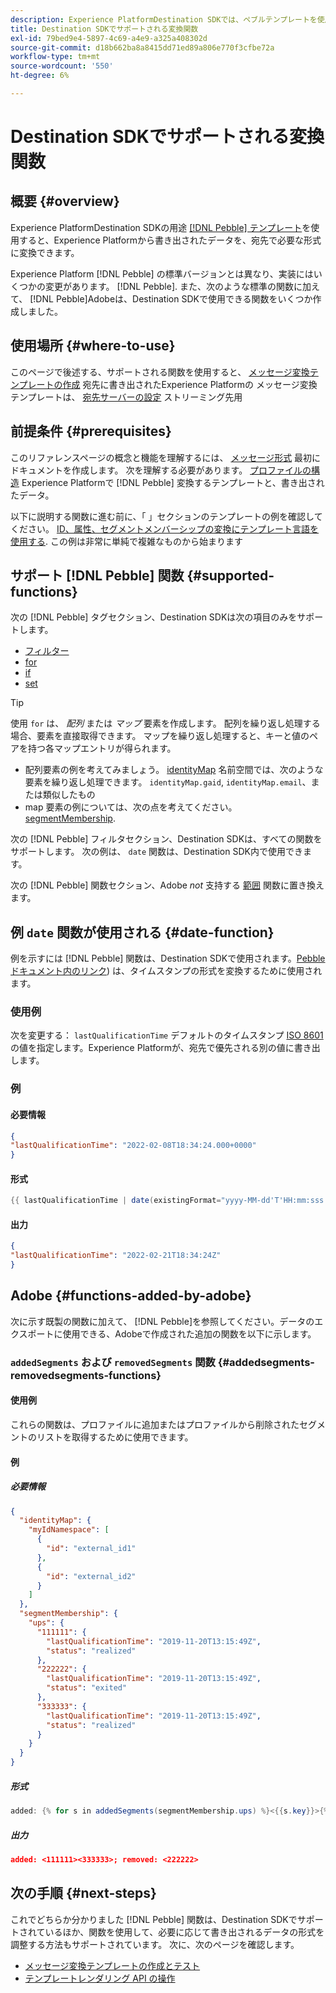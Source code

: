 ```yaml
---
description: Experience PlatformDestination SDKでは、ペブルテンプレートを使用するので、Experience Platformから書き出されたデータを、宛先で必要な形式に変換できます。
title: Destination SDKでサポートされる変換関数
exl-id: 79bed9e4-5897-4c69-a4e9-a325a408302d
source-git-commit: d18b662ba8a8415dd71ed89a806e770f3cfbe72a
workflow-type: tm+mt
source-wordcount: '550'
ht-degree: 6%

---
```


# Destination SDKでサポートされる変換関数

## 概要 {#overview}

Experience PlatformDestination SDKの用途 [[!DNL Pebble] テンプレート](https://pebbletemplates.io/)を使用すると、Experience Platformから書き出されたデータを、宛先で必要な形式に変換できます。

Experience Platform [!DNL Pebble] の標準バージョンとは異なり、実装にはいくつかの変更があります。 [!DNL Pebble]. また、次のような標準の関数に加えて、 [!DNL Pebble]Adobeは、Destination SDKで使用できる関数をいくつか作成しました。

## 使用場所 {#where-to-use}

このページで後述する、サポートされる関数を使用すると、 [メッセージ変換テンプレートの作成](./create-template.md) 宛先に書き出されたExperience Platformの メッセージ変換テンプレートは、 [宛先サーバーの設定](./server-and-template-configuration.md) ストリーミング先用

## 前提条件 {#prerequisites}

このリファレンスページの概念と機能を理解するには、 [メッセージ形式](/help/destinations/destination-sdk/message-format.md) 最初にドキュメントを作成します。 次を理解する必要があります。 [プロファイルの構造](/help/destinations/destination-sdk/message-format.md#profile-structure) Experience Platformで [!DNL Pebble] 変換するテンプレートと、書き出されたデータ。

以下に説明する関数に進む前に、「 」セクションのテンプレートの例を確認してください。 [ID、属性、セグメントメンバーシップの変換にテンプレート言語を使用する](/help/destinations/destination-sdk/message-format.md#using-templating). この例は非常に単純で複雑なものから始まります

## サポート [!DNL Pebble] 関数 {#supported-functions}

次の [!DNL Pebble] タグセクション、Destination SDKは次の項目のみをサポートします。
* [フィルター](https://pebbletemplates.io/wiki/tag/filter/)
* [for](https://pebbletemplates.io/wiki/tag/for/)
* [if](https://pebbletemplates.io/wiki/tag/if/)
* [set](https://pebbletemplates.io/wiki/tag/set/)

>[!TIP]
>
>使用 `for` は、 *配列* または *マップ* 要素を作成します。 配列を繰り返し処理する場合、要素を直接取得できます。 マップを繰り返し処理すると、キーと値のペアを持つ各マップエントリが得られます。
>
> * 配列要素の例を考えてみましょう。 [identityMap](./message-format.md#identities) 名前空間では、次のような要素を繰り返し処理できます。 `identityMap.gaid`, `identityMap.email`、または類似したもの
> * map 要素の例については、次の点を考えてください。 [segmentMembership](./message-format.md#segment-membership).


次の [!DNL Pebble] フィルタセクション、Destination SDKは、すべての関数をサポートします。 次の例は、 `date` 関数は、Destination SDK内で使用できます。

次の [!DNL Pebble] 関数セクション、Adobe *not* 支持する [範囲](https://pebbletemplates.io/wiki/function/range/) 関数に置き換えます。

## 例 `date` 関数が使用される {#date-function}

例を示すには [!DNL Pebble] 関数は、Destination SDKで使用されます。[Pebble ドキュメント内のリンク](https://pebbletemplates.io/wiki/filter/date/)) は、タイムスタンプの形式を変換するために使用されます。

### 使用例

次を変更する： `lastQualificationTime` デフォルトのタイムスタンプ [ISO 8601](https://ja.wikipedia.org/wiki/ISO_8601) の値を指定します。Experience Platformが、宛先で優先される別の値に書き出します。

### 例

#### 必要情報

```json
{
"lastQualificationTime": "2022-02-08T18:34:24.000+0000"
}
```

#### 形式

```java
{{ lastQualificationTime | date(existingFormat="yyyy-MM-dd'T'HH:mm:sss.SSSX", format="yyyy-MM-dd'T'HH:mm:ssX") }}
```

#### 出力

```json
{
"lastQualificationTime": "2022-02-21T18:34:24Z"
}
```

## Adobe {#functions-added-by-adobe}

次に示す既製の関数に加えて、 [!DNL Pebble]を参照してください。データのエクスポートに使用できる、Adobeで作成された追加の関数を以下に示します。

### `addedSegments` および `removedSegments` 関数 {#addedsegments-removedsegments-functions}

#### 使用例

これらの関数は、プロファイルに追加またはプロファイルから削除されたセグメントのリストを取得するために使用できます。

#### 例

##### 必要情報

```json
{
  "identityMap": {
    "myIdNamespace": [
      {
        "id": "external_id1"
      },
      {
        "id": "external_id2"
      }
    ]
  },
  "segmentMembership": {
    "ups": {
      "111111": {
        "lastQualificationTime": "2019-11-20T13:15:49Z",
        "status": "realized"
      },
      "222222": {
        "lastQualificationTime": "2019-11-20T13:15:49Z",
        "status": "exited"
      },
      "333333": {
        "lastQualificationTime": "2019-11-20T13:15:49Z",
        "status": "realized"
      }
    }
  }
}
```

##### 形式

```java
added: {% for s in addedSegments(segmentMembership.ups) %}<{{s.key}}>{% endfor %}; removed: {% for s in removedSegments(segmentMembership.ups) %}<{{s.key}}>{% endfor %}
```

##### 出力

```json
added: <111111><333333>; removed: <222222>
```

<!--

### Added and removed segments filters {#added-and-removed-segmnts-filters}

#### Use case {#use-case}

These filters are similar to `addedSegments` and `removedSegments`, described above. The only difference is that they are implemented as filters as opposed to functions.

#### Example {#example}

##### Input {#input}

```json
{
  "identityMap": {
    "myIdNamespace": [
      {
        "id": "external_id1"
      },
      {
        "id": "external_id2"
      }
    ]
  },
  "segmentMembership": {
    "ups": {
      "111111": {
        "lastQualificationTime": "2019-11-20T13:15:49Z",
        "status": "realized"
      },
      "222222": {
        "lastQualificationTime": "2019-11-20T13:15:49Z",
        "status": "exited"
      },
      "333333": {
        "lastQualificationTime": "2019-11-20T13:15:49Z",
        "status": "realized"
      }
    }
  }
}
```

##### Format {#format}

```java
added: {% for s in input.profile.segmentMembership.ups | added %}<{{s.key}}>{% endfor %};|removed: {% for s in input.profile.segmentMembership.ups | removed %}<{{s.key}}>{% endfor %};
```

##### Output {#output}

```json
added: <111111><333333>;|removed: <222222>;
```

-->

## 次の手順 {#next-steps}

これでどちらか分かりました [!DNL Pebble] 関数は、Destination SDKでサポートされているほか、関数を使用して、必要に応じて書き出されるデータの形式を調整する方法もサポートされています。 次に、次のページを確認します。

* [メッセージ変換テンプレートの作成とテスト](/help/destinations/destination-sdk/create-template.md)
* [テンプレートレンダリング API の操作](/help/destinations/destination-sdk/render-template-api.md)
